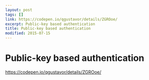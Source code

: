 ```yaml
---
layout: post
tags: []
link: https://codepen.io/qgustavor/details/ZGROoe/
excerpt: Public-key based authentication
title: Public-key based authentication
modified: 2015-07-15
---
```


Public-key based authentication
===============================

<https://codepen.io/qgustavor/details/ZGROoe/>

